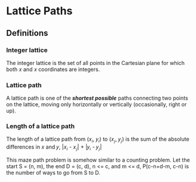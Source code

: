 # Lattice Paths

## Definitions

### Integer lattice

The integer lattice is the set of all points in the Cartesian plane for which both &#x1D465; and &#x1D465; coordinates are integers.

### Lattice path

A lattice path is one of the ***shortest possible*** paths connecting two points on the lattice, moving only horizontally or vertically (occasionally, right or up).

### Length of a lattice path

The length of a lattice path from (&#x1D465;<sub>&#x1D456;</sub>, &#x1D466;<sub>&#x1D456;</sub>) to (&#x1D465;<sub>&#x1D457;</sub>, &#x1D466;<sub>&#x1D457;</sub>) is the sum of the absolute differences in &#x1D465; and &#x1D466;, |&#x1D465;<sub>&#x1D456;</sub> - &#x1D465;<sub>&#x1D457;</sub>| + |&#x1D466;<sub>&#x1D456;</sub> - &#x1D466;<sub>&#x1D457;</sub>|

This maze path problem is somehow similar to a counting problem. Let the start S = (n, m), the end D = (c, d), n <= c, and m <= d, P(c-n+d-m, c-n) is the number of ways to go from S to D.